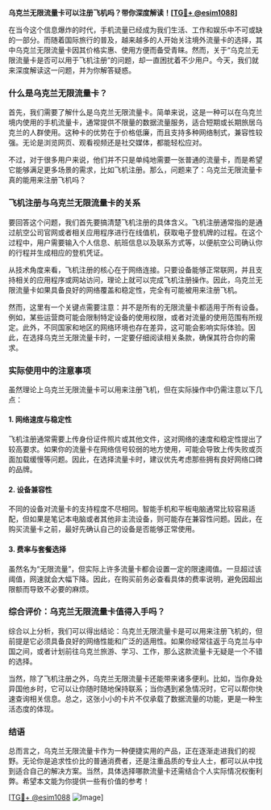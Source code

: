 **乌克兰无限流量卡可以注册飞机吗？带你深度解读！[[TG💪+ @esim1088](https://t.me/s/esim1088)]**

在当今这个信息爆炸的时代，手机流量已经成为我们生活、工作和娱乐中不可或缺的一部分。而随着国际旅行的普及，越来越多的人开始关注境外流量卡的选择，其中乌克兰无限流量卡因其价格实惠、使用方便而备受青睐。然而，关于“乌克兰无限流量卡是否可以用于飞机注册”的问题，却一直困扰着不少用户。今天，我们就来深度解读这一问题，并为你解答疑惑。

### 什么是乌克兰无限流量卡？

首先，我们需要了解什么是乌克兰无限流量卡。简单来说，这是一种可以在乌克兰境内使用的手机流量卡，通常提供不限量的数据流量服务，适合短期或长期旅居乌克兰的人群使用。这种卡的优势在于价格低廉，而且支持多种网络制式，兼容性较强。无论是浏览网页、观看视频还是社交媒体，都能轻松应对。

不过，对于很多用户来说，他们并不只是单纯地需要一张普通的流量卡，而是希望它能够满足更多场景的需求，比如飞机注册。那么，问题来了：乌克兰无限流量卡真的能用来注册飞机吗？

### 飞机注册与乌克兰无限流量卡的关系

要回答这个问题，我们首先要搞清楚飞机注册的具体含义。飞机注册通常指的是通过航空公司官网或者相关应用程序进行在线值机，获取电子登机牌的过程。在这个过程中，用户需要输入个人信息、航班信息以及联系方式等，以便航空公司确认你的行程并生成相应的登机凭证。

从技术角度来看，飞机注册的核心在于网络连接。只要设备能够正常联网，并且支持相关的应用程序或网站访问，理论上就可以完成飞机注册操作。因此，乌克兰无限流量卡如果具备良好的网络覆盖和稳定性，完全有可能被用来注册飞机。

然而，这里有一个关键点需要注意：并不是所有的无限流量卡都适用于所有设备。例如，某些运营商可能会限制特定设备的使用权限，或者对流量的使用范围有所规定。此外，不同国家和地区的网络环境也存在差异，这可能会影响实际体验。因此，在选择乌克兰无限流量卡时，一定要仔细阅读相关条款，确保其符合你的需求。

### 实际使用中的注意事项

虽然理论上乌克兰无限流量卡可以用来注册飞机，但在实际操作中仍需注意以下几点：

#### 1. 网络速度与稳定性
飞机注册通常需要上传身份证件照片或其他文件，这对网络的速度和稳定性提出了较高要求。如果你的流量卡在网络信号较弱的地方使用，可能会导致上传失败或页面加载缓慢等问题。因此，在选择流量卡时，建议优先考虑那些拥有良好网络口碑的品牌。

#### 2. 设备兼容性
不同的设备对流量卡的支持程度不尽相同。智能手机和平板电脑通常比较容易适配，但如果是笔记本电脑或者其他非主流设备，则可能存在兼容性问题。因此，在购买流量卡之前，最好先确认自己的设备是否能够正常使用。

#### 3. 费率与套餐选择
虽然名为“无限流量”，但实际上许多流量卡都会设置一定的限速阈值。一旦超过该阈值，网速就会大幅下降。因此，在购买前务必查看具体的费率说明，避免因超出限额而导致不必要的麻烦。

### 综合评价：乌克兰无限流量卡值得入手吗？

综合以上分析，我们可以得出结论：乌克兰无限流量卡是可以用来注册飞机的，但前提是它必须具备良好的网络性能和广泛的适用性。如果你经常往返于乌克兰与中国之间，或者计划前往乌克兰旅游、学习、工作，那么这款流量卡无疑是一个不错的选择。

当然，除了飞机注册之外，乌克兰无限流量卡还能带来诸多便利。比如，当你身处异国他乡时，它可以让你随时随地保持联系；当你遇到紧急情况时，它可以帮你快速查询相关信息。总之，这张小小的卡片不仅承载了数据流量的功能，更是一种生活态度的体现。

### 结语

总而言之，乌克兰无限流量卡作为一种便捷实用的产品，正在逐渐走进我们的视野。无论你是追求性价比的普通消费者，还是注重品质的专业人士，都可以从中找到适合自己的解决方案。当然，具体选择哪款流量卡还需结合个人实际情况权衡利弊。希望本文能为你提供一些有价值的参考！

[[TG💪+ @esim1088](https://t.me/s/esim1088) ![Image](https://i.postimg.cc/4NQfJmqS/Snipaste-2025-05-13-00-14-12.png)]